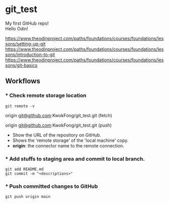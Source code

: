 # git_test
My first GitHub repo!  
Hello Odin!

https://www.theodinproject.com/paths/foundations/courses/foundations/lessons/setting-up-git
https://www.theodinproject.com/paths/foundations/courses/foundations/lessons/introduction-to-git
https://www.theodinproject.com/paths/foundations/courses/foundations/lessons/git-basics

## Workflows
### * Check remote storage location 
`git remote -v`

origin	git@github.com:KwokFong/git_test.git (fetch)

origin	git@github.com:KwokFong/git_test.git (push)

- Show the URL of the repository on GitHub.
- Shows the 'remote storage' of the 'local machine' copy.
- __origin__: the connector name to the remote connection.

### * Add stuffs to staging area and commit to local branch.
`git add README.md`   
`git commit -m "<descriptions>"`

### * Push committed changes to GitHub
`git push origin main`